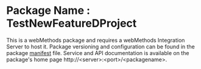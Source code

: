 # Package Name : TestNewFeatureDProject
This is a webMethods package and requires a webMethods Integration Server to host it. Package versioning and configuration can be found in the package [manifest](./TestNewFeatureDProject/manifest.v3) file. Service and API documentation is available on the package's home page http://&lt;server&gt;:&lt;port&gt;/&lt;packagename>.